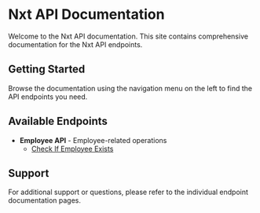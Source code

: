 # Nxt API Documentation

Welcome to the Nxt API documentation. This site contains comprehensive documentation for the Nxt API endpoints.

## Getting Started

Browse the documentation using the navigation menu on the left to find the API endpoints you need.

## Available Endpoints

- **Employee API** - Employee-related operations
  - [Check If Employee Exists](Employee/CheckIfEmployeeExists.md)

## Support

For additional support or questions, please refer to the individual endpoint documentation pages.
